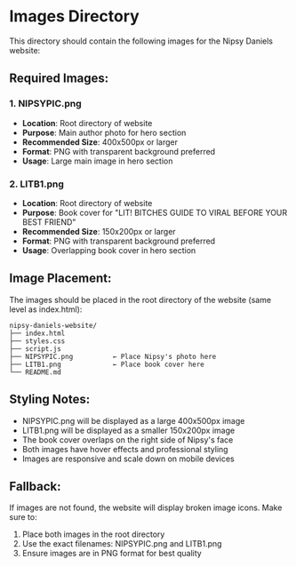 # Images Directory

This directory should contain the following images for the Nipsy Daniels website:

## Required Images:

### 1. NIPSYPIC.png
- **Location**: Root directory of website
- **Purpose**: Main author photo for hero section
- **Recommended Size**: 400x500px or larger
- **Format**: PNG with transparent background preferred
- **Usage**: Large main image in hero section

### 2. LITB1.png  
- **Location**: Root directory of website
- **Purpose**: Book cover for "LIT! BITCHES GUIDE TO VIRAL BEFORE YOUR BEST FRIEND"
- **Recommended Size**: 150x200px or larger
- **Format**: PNG with transparent background preferred
- **Usage**: Overlapping book cover in hero section

## Image Placement:

The images should be placed in the root directory of the website (same level as index.html):

```
nipsy-daniels-website/
├── index.html
├── styles.css
├── script.js
├── NIPSYPIC.png          ← Place Nipsy's photo here
├── LITB1.png             ← Place book cover here
└── README.md
```

## Styling Notes:

- NIPSYPIC.png will be displayed as a large 400x500px image
- LITB1.png will be displayed as a smaller 150x200px image
- The book cover overlaps on the right side of Nipsy's face
- Both images have hover effects and professional styling
- Images are responsive and scale down on mobile devices

## Fallback:

If images are not found, the website will display broken image icons. Make sure to:
1. Place both images in the root directory
2. Use the exact filenames: NIPSYPIC.png and LITB1.png
3. Ensure images are in PNG format for best quality
